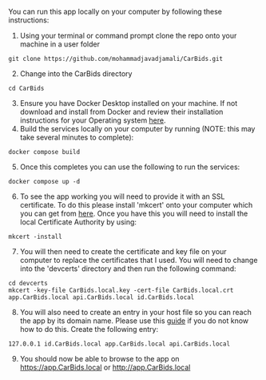 You can run this app locally on your computer by following these instructions:

1. Using your terminal or command prompt clone the repo onto your machine in a user folder 

```
git clone https://github.com/mohammadjavadjamali/CarBids.git
```
2. Change into the CarBids directory
```
cd CarBids
```
3. Ensure you have Docker Desktop installed on your machine.  If not download and install from Docker and review their installation instructions for your Operating system [here](https://docs.docker.com/desktop/).
4. Build the services locally on your computer by running (NOTE: this may take several minutes to complete):
```
docker compose build
```
5. Once this completes you can use the following to run the services:
```
docker compose up -d
```
6. To see the app working you will need to provide it with an SSL certificate.   To do this please install 'mkcert' onto your computer which you can get from [here](https://github.com/FiloSottile/mkcert).  Once you have this you will need to install the local Certificate Authority by using:
```
mkcert -install
```
7. You will then need to create the certificate and key file on your computer to replace the certificates that I used.   You will need to change into the 'devcerts' directory and then run the following command:
```
cd devcerts
mkcert -key-file CarBids.local.key -cert-file CarBids.local.crt app.CarBids.local api.CarBids.local id.CarBids.local
```
8.  You will also need to create an entry in your host file so you can reach the app by its domain name.   Please use this [guide](https://www.hostinger.com/tutorials/how-to-edit-hosts-file) if you do not know how to do this.  Create the following entry:
```
127.0.0.1 id.CarBids.local app.CarBids.local api.CarBids.local
```
9. You should now be able to browse to the app on https://app.CarBids.local or http://app.CarBids.local
